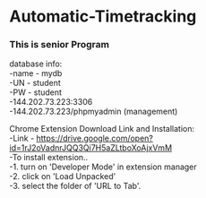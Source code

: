 # Automatic-Timetracking
### This is senior Program

database info:<br />
-name - mydb<br />
-UN - student<br />
-PW - student<br />
-144.202.73.223:3306<br />
-144.202.73.223/phpmyadmin (management)<br />

Chrome Extension Download Link and Installation:<br />
-Link - https://drive.google.com/open?id=1rJ2oVadnrJQQ3Qi7H5aZLtboXoAjxVmM<br />
-To install extension..<br />
-1. turn on 'Developer Mode' in extension manager <br />
-2. click on 'Load Unpacked' <br />
-3. select the folder of 'URL to Tab'. <br />
